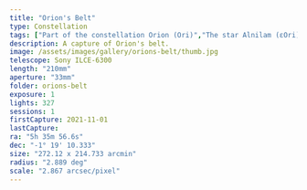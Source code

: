 ```yaml
---
title: "Orion's Belt"
type: Constellation
tags: ["Part of the constellation Orion (Ori)","The star Alnilam (εOri)","The star Alnitak (ζOri)","The star Mintaka (δOri)","IC434","NGC2024","The star σOri","IC431","IC432","NGC2023","The star 31Ori","IC 423","IC 426","Flame Nebula","Orion B"]
description: A capture of Orion's belt.
image: /assets/images/gallery/orions-belt/thumb.jpg
telescope: Sony ILCE-6300
length: "210mm"
aperture: "33mm"
folder: orions-belt
exposure: 1
lights: 327
sessions: 1
firstCapture: 2021-11-01 
lastCapture:
ra: "5h 35m 56.6s"
dec: "-1° 19' 10.333"
size: "272.12 x 214.733 arcmin"
radius: "2.889 deg"
scale: "2.867 arcsec/pixel"
---
```


